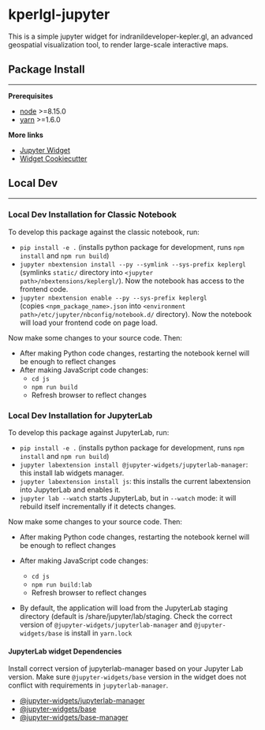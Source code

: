 # kperlgl-jupyter

This is a simple jupyter widget for indranildeveloper-kepler.gl, an advanced geospatial visualization tool, to render large-scale interactive maps.

## Package Install

---

**Prerequisites**

- [node](http://nodejs.org/) >=8.15.0
- [yarn](https://yarnpkg.com/en/docs/install#mac-stable) >=1.6.0

**More links**

- [Jupyter Widget](https://ipywidgets.readthedocs.io/en/stable/examples/Widget%20Custom.html)
- [Widget Cookiecutter](https://github.com/jupyter-widgets/widget-cookiecutter)

## Local Dev

---

### Local Dev Installation for Classic Notebook

To develop this package against the classic notebook, run:

- `pip install -e .` (installs python package for development, runs `npm install` and `npm run build`)
- `jupyter nbextension install --py --symlink --sys-prefix keplergl`\
  (symlinks `static/` directory into `<jupyter path>/nbextensions/keplergl/`). Now the notebook has access to the frontend code.
- `jupyter nbextension enable --py --sys-prefix keplergl`\
  (copies `<npm_package_name>.json` into `<environment path>/etc/jupyter/nbconfig/notebook.d/` directory). Now the notebook will load your frontend code on page load.

Now make some changes to your source code. Then:

- After making Python code changes, restarting the notebook kernel will be enough to reflect changes
- After making JavaScript code changes:
  - `cd js`
  - `npm run build`
  - Refresh browser to reflect changes

### Local Dev Installation for JupyterLab

To develop this package against JupyterLab, run:

- `pip install -e .` (installs python package for development, runs `npm install` and `npm run build`)
- `jupyter labextension install @jupyter-widgets/jupyterlab-manager`: this install lab widgets manager.
- `jupyter labextension install js`: this installs the current labextension into JupyterLab and enables it.
- `jupyter lab --watch` starts JupyterLab, but in `--watch` mode: it will rebuild itself incrementally if it detects changes.

Now make some changes to your source code. Then:

- After making Python code changes, restarting the notebook kernel will be enough to reflect changes
- After making JavaScript code changes:

  - `cd js`
  - `npm run build:lab`
  - Refresh browser to reflect changes

- By default, the application will load from the JupyterLab staging directory (default is <sys-prefix>/share/jupyter/lab/staging. Check the correct version of `@jupyter-widgets/jupyterlab-manager` and `@jupyter-widgets/base` is install in `yarn.lock`

#### JupyterLab widget Dependencies

Install correct version of jupyterlab-manager based on your Jupyter Lab version. Make sure `@jupyter-widgets/base` version in the widget does not conflict with requirements in `jupyterlab-manager`.

- [@jupyter-widgets/jupyterlab-manager](https://github.com/jupyter-widgets/ipywidgets/tree/master/packages/jupyterlab-manager)
- [@jupyter-widgets/base](https://github.com/jupyter-widgets/ipywidgets/tree/master/packages/base)
- [@jupyter-widgets/base-manager](https://github.com/jupyter-widgets/ipywidgets/tree/master/packages/base-manager)
